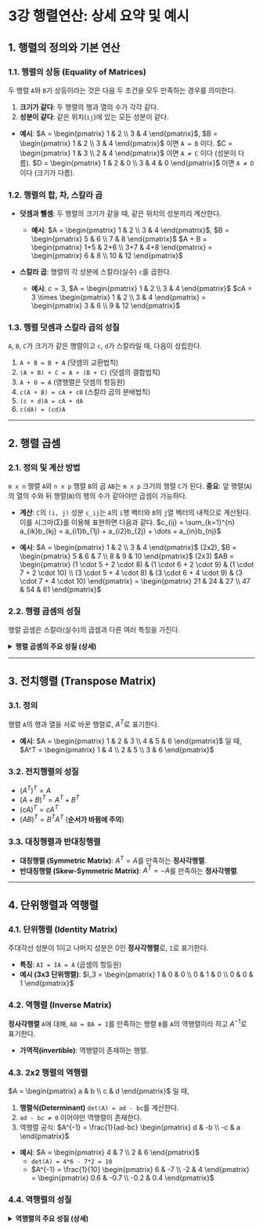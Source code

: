 # 3강 행렬연산: 상세 요약 및 예시

<style>
  table { border-collapse: collapse; }
  table, th, td { border: none; }
  td { text-align: center; padding: 5px; }
  .matrix-paren {
    border-left: 1px solid;
    border-right: 1px solid;
    padding: 0 5px;
  }
</style>

## 1. 행렬의 정의와 기본 연산

### 1.1. 행렬의 상등 (Equality of Matrices)

두 행렬 `A`와 `B`가 상등이라는 것은 다음 두 조건을 모두 만족하는 경우를 의미한다.
1.  **크기가 같다**: 두 행렬의 행과 열의 수가 각각 같다.
2.  **성분이 같다**: 같은 위치(`ij`)에 있는 모든 성분이 같다.

- **예시**:
  $A = \begin{pmatrix} 1 & 2 \\ 3 & 4 \end{pmatrix}$, $B = \begin{pmatrix} 1 & 2 \\ 3 & 4 \end{pmatrix}$ 이면 `A = B` 이다.
  $C = \begin{pmatrix} 1 & 3 \\ 2 & 4 \end{pmatrix}$ 이면 `A ≠ C` 이다 (성분이 다름).
  $D = \begin{pmatrix} 1 & 2 & 0 \\ 3 & 4 & 0 \end{pmatrix}$ 이면 `A ≠ D` 이다 (크기가 다름).

### 1.2. 행렬의 합, 차, 스칼라 곱

- **덧셈과 뺄셈**: 두 행렬의 크기가 같을 때, 같은 위치의 성분끼리 계산한다.
  - **예시**: $A = \begin{pmatrix} 1 & 2 \\ 3 & 4 \end{pmatrix}$, $B = \begin{pmatrix} 5 & 6 \\ 7 & 8 \end{pmatrix}$
    $A + B = \begin{pmatrix} 1+5 & 2+6 \\ 3+7 & 4+8 \end{pmatrix} = \begin{pmatrix} 6 & 8 \\ 10 & 12 \end{pmatrix}$

- **스칼라 곱**: 행렬의 각 성분에 스칼라(실수) `c`를 곱한다.
  - **예시**: $c = 3$, $A = \begin{pmatrix} 1 & 2 \\ 3 & 4 \end{pmatrix}$
    $cA = 3 \times \begin{pmatrix} 1 & 2 \\ 3 & 4 \end{pmatrix} = \begin{pmatrix} 3 & 6 \\ 9 & 12 \end{pmatrix}$

### 1.3. 행렬 덧셈과 스칼라 곱의 성질

`A`, `B`, `C`가 크기가 같은 행렬이고 `c`, `d`가 스칼라일 때, 다음이 성립한다.
1.  `A + B = B + A` (덧셈의 교환법칙)
2.  `(A + B) + C = A + (B + C)` (덧셈의 결합법칙)
3.  `A + O = A` (영행렬은 덧셈의 항등원)
4.  `c(A + B) = cA + cB` (스칼라 곱의 분배법칙)
5.  `(c + d)A = cA + dA`
6.  `c(dA) = (cd)A`

---

## 2. 행렬 곱셈

### 2.1. 정의 및 계산 방법

`m x n` 행렬 `A`와 `n x p` 행렬 `B`의 곱 `AB`는 `m x p` 크기의 행렬 `C`가 된다.
**중요**: 앞 행렬(`A`)의 열의 수와 뒤 행렬(`B`)의 행의 수가 같아야만 곱셈이 가능하다.

- **계산**: `C`의 `(i, j)` 성분 `c_ij`는 `A`의 `i`행 벡터와 `B`의 `j`열 벡터의 내적으로 계산된다. 이를 시그마(Σ)를 이용해 표현하면 다음과 같다.
          $c_{ij} = \sum_{k=1}^{n} a_{ik}b_{kj} = a_{i1}b_{1j} + a_{i2}b_{2j} + \dots + a_{in}b_{nj}$

- **예시**:
  $A = \begin{pmatrix} 1 & 2 \\ 3 & 4 \end{pmatrix}$ (2x2), $B = \begin{pmatrix} 5 & 6 & 7 \\ 8 & 9 & 10 \end{pmatrix}$ (2x3)
  $AB = \begin{pmatrix} (1 \cdot 5 + 2 \cdot 8) & (1 \cdot 6 + 2 \cdot 9) & (1 \cdot 7 + 2 \cdot 10) \\ (3 \cdot 5 + 4 \cdot 8) & (3 \cdot 6 + 4 \cdot 9) & (3 \cdot 7 + 4 \cdot 10) \end{pmatrix} = \begin{pmatrix} 21 & 24 & 27 \\ 47 & 54 & 61 \end{pmatrix}$

### 2.2. 행렬 곱셈의 성질

행렬 곱셈은 스칼라(실수)의 곱셈과 다른 여러 특징을 가진다.

<details>
<summary><strong>행렬 곱셈의 주요 성질 (상세)</strong></summary>

1.  **결합법칙 (Associative Law)**
    - `(AB)C = A(BC)`

2.  **분배법칙 (Distributive Law)**
    - `A(B+C) = AB + AC`
    - `(A+B)C = AC + BC`

3.  **스칼라 곱과의 결합**
    - `k(AB) = (kA)B = A(kB)` (단, k는 스칼라)

4.  **곱셈의 항등원 (Identity for Multiplication)**
    - `n x n` 정사각행렬 `A`에 대하여, `n x n` 단위행렬 `I`는 `AI = IA = A`를 만족한다.
    - 단위행렬 `I`는 행렬 곱셈의 항등원 역할을 한다.

5.  **행렬의 거듭제곱 (Powers of a Matrix)**
    - `A`가 정사각행렬일 때, `A`의 거듭제곱을 다음과 같이 정의한다.
      - $A^0 = I$ (단위행렬)
      - $A^k = A \cdot A \cdot \dots \cdot A$ (k번 곱함, k는 양의 정수)
    - 지수법칙이 성립한다: $A^r A^s = A^{r+s}$, $(A^r)^s = A^{rs}$

6.  **교환법칙은 성립하지 않음 (Non-commutative)**
    - 일반적으로 `AB ≠ BA` 이다.

7.  **소거법칙이 성립하지 않음 (Cancellation Law Fails)**
    - `AB = AC` 이고 `A ≠ O` 이더라도, `B = C` 라고 단정할 수 없다.

8.  **영인자(Zero Divisors)의 존재**
    - `AB = O` 이더라도 `A = O` 또는 `B = O` 라고 단정할 수 없다.

</details>

---

## 3. 전치행렬 (Transpose Matrix)

### 3.1. 정의

행렬 `A`의 행과 열을 서로 바꾼 행렬로, $A^T$로 표기한다.

- **예시**:
  $A = \begin{pmatrix} 1 & 2 & 3 \\ 4 & 5 & 6 \end{pmatrix}$  일 때, $A^T = \begin{pmatrix} 1 & 4 \\ 2 & 5 \\ 3 & 6 \end{pmatrix}$

### 3.2. 전치행렬의 성질

- $(A^T)^T = A$
- $(A+B)^T = A^T + B^T$
- $(cA)^T = cA^T$
- $(AB)^T = B^T A^T$ (**순서가 바뀜에 주의**)

### 3.3. 대칭행렬과 반대칭행렬

- **대칭행렬 (Symmetric Matrix)**: $A^T = A$를 만족하는 **정사각행렬**.
- **반대칭행렬 (Skew-Symmetric Matrix)**: $A^T = -A$를 만족하는 **정사각행렬**.

---

## 4. 단위행렬과 역행렬

### 4.1. 단위행렬 (Identity Matrix)

주대각선 성분이 1이고 나머지 성분은 0인 **정사각행렬**로, `I`로 표기한다.

- **특징**: `AI = IA = A` (곱셈의 항등원)
- **예시 (3x3 단위행렬)**:
  $I_3 = \begin{pmatrix} 1 & 0 & 0 \\ 0 & 1 & 0 \\ 0 & 0 & 1 \end{pmatrix}$

### 4.2. 역행렬 (Inverse Matrix)

**정사각행렬** `A`에 대해, `AB = BA = I`를 만족하는 행렬 `B`를 `A`의 역행렬이라 하고 $A^{-1}$로 표기한다.

- **가역적(invertible)**: 역행렬이 존재하는 행렬.

### 4.3. 2x2 행렬의 역행렬

$A = \begin{pmatrix} a & b \\ c & d \end{pmatrix}$ 일 때,

1.  **행렬식(Determinant)** `det(A) = ad - bc`를 계산한다.
2.  `ad - bc ≠ 0` 이어야만 역행렬이 존재한다.
3.  역행렬 공식:
    $A^{-1} = \frac{1}{ad-bc} \begin{pmatrix} d & -b \\ -c & a \end{pmatrix}$

- **예시**:
  $A = \begin{pmatrix} 4 & 7 \\ 2 & 6 \end{pmatrix}$
  - `det(A) = 4*6 - 7*2 = 10`
  - $A^{-1} = \frac{1}{10} \begin{pmatrix} 6 & -7 \\ -2 & 4 \end{pmatrix} = \begin{pmatrix} 0.6 & -0.7 \\ -0.2 & 0.4 \end{pmatrix}$

### 4.4. 역행렬의 성질

<details>
<summary><strong>역행렬의 주요 성질 (상세)</strong></summary>

1.  **역행렬의 유일성 (Uniqueness)**
    - 행렬 A가 가역적(invertible)이면, 그 역행렬 $A^{-1}$는 유일하게 존재한다.

2.  **역행렬의 역행렬**
    - $(A^{-1})^{-1} = A$

3.  **곱의 역행렬 (Inverse of a Product)**
    - $(AB)^{-1} = B^{-1}A^{-1}$ (**순서가 바뀜에 주의**)
    - 두 행렬 A, B가 모두 가역적일 때만 성립한다.

4.  **전치행렬의 역행렬 (Inverse of a Transpose)**
    - $(A^T)^{-1} = (A^{-1})^T$

5.  **스칼라 곱의 역행렬 (Inverse of a Scalar Multiple)**
    - $(cA)^{-1} = \frac{1}{c}A^{-1}$ (단, c는 0이 아닌 스칼라)

</details>